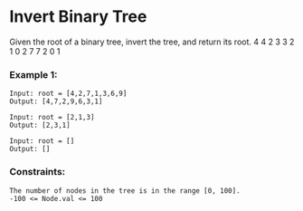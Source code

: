 # Invert Binary Tree

Given the root of a binary tree, invert the tree, and return its root.
            4                   4
        2       3           3       2
    1      0 2      7   7      2 0     1 

### Example 1:

    Input: root = [4,2,7,1,3,6,9]
    Output: [4,7,2,9,6,3,1]

    Input: root = [2,1,3]
    Output: [2,3,1]

    Input: root = []
    Output: []

### Constraints:

    The number of nodes in the tree is in the range [0, 100].
    -100 <= Node.val <= 100
